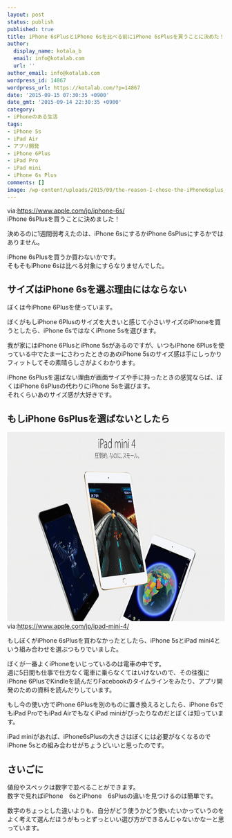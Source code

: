 ```yaml
---
layout: post
status: publish
published: true
title: iPhone 6sPlusとiPhone 6sを比べる前にiPhone 6sPlusを買うことに決めた！iPhone 6sPlusとiPhone 6sの選び方
author:
  display_name: kotala_b
  email: info@kotalab.com
  url: ''
author_email: info@kotalab.com
wordpress_id: 14867
wordpress_url: https://kotalab.com/?p=14867
date: '2015-09-15 07:30:35 +0900'
date_gmt: '2015-09-14 22:30:35 +0900'
category:
- iPhoneのある生活
tags:
- iPhone 5s
- iPad Air
- アプリ開発
- iPhone 6Plus
- iPad Pro
- iPad mini
- iPhone 6s Plus
comments: []
image: /wp-content/uploads/2015/09/the-reason-I-chose-the-iPhone6splus_20150915_01.png
---
```

<p><span style="font-size:14px;">via:<a href="https://www.apple.com/jp/iphone-6s/" target="_blank">https://www.apple.com/jp/iphone-6s/</a></span><br />
iPhone 6sPlusを買うことに決めました！</p>
<p>決めるのに1週間弱考えたのは、iPhone 6sにするかiPhone 6sPlusにするかではありません。</p>
<p>iPhone 6sPlusを買うか買わないかです。<br />
そもそもiPhone 6sは比べる対象にすらなりませんでした。</p>
<!--more-->
<h2>サイズはiPhone 6sを選ぶ理由にはならない</h2>
<p>ぼくは今iPhone 6Plusを使っています。</p>
<p>ぼくがもしiPhone 6Plusのサイズを大きいと感じて小さいサイズのiPhoneを買うとしたら、iPhone 6sではなくiPhone 5sを選びます。</p>
<p>我が家にはiPhone 6PlusとiPhone 5sがあるのですが、いつもiPhone 6Plusを使っている中でたまーにさわったときのあのiPhone 5sのサイズ感は手にしっかりフィットしてその素晴らしさがよくわかります。</p>
<p>iPhone 6sPlusを選ばない理由が画面サイズや手に持ったときの感覚ならば、ぼくはiPhone 6sPlusの代わりにiPhone 5sを選びます。<br />
それくらいあのサイズ感が大好きです。</p>
<h2>もしiPhone 6sPlusを選ばないとしたら</h2>
<p><img src="/wp-content/uploads/2015/09/the-reason-I-chose-the-iPhone6splus_20150915_02.png" alt="The reason I chose the iPhone6splus 20150915 02" width="780" height ="437" class="aligncenter size-large" /><br />
<span style="font-size:14px;">via:<a href="https://www.apple.com/jp/ipad-mini-4/" target="_blank">https://www.apple.com/jp/ipad-mini-4/</a></span></p>
<p>もしぼくがiPhone 6sPlusを買わなかったとしたら、iPhone 5sとiPad mini4という組み合わせを選ぶつもりでいました。</p>
<p>ぼくが一番よくiPhoneをいじっているのは電車の中です。<br />
週に5日間も仕事で仕方なく電車に乗らなくてはいけないので、その往復にiPhone 6PlusでKindleを読んだりFacebookのタイムラインをみたり、アプリ開発のための資料を読んだりしています。</p>
<p>もし今の使い方でiPhone 6Plusを別のものに置き換えるとしたら、iPhone 6sでもiPad ProでもiPad AirでもなくiPad miniがぴったりなのだとぼくは知っています。</p>
<p>iPad miniがあれば、iPhone6sPlusの大きさはぼくには必要がなくなるのでiPhone 5sとの組み合わせがちょうどいいと思ったのです。</p>
<h2>さいごに</h2>
<p>値段やスペックは数字で並べることができます。<br />
数字で見ればiPhone　6sとiPhone　6sPlusの違いを見つけるのは簡単です。</p>
<p>数字のちょっとした違いよりも、自分がどう使うかどう使いたいかっていうのをよく考えて選んだほうがもっとずっといい選び方ができるんじゃないかなーと思っています。</p>
